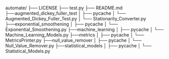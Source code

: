 automate/
├── LICENSE
├── test.py
├── README.md
├──augmented_dickey_fuller_test
│       ├── pycache
│       └── Augmented_Dickey_Fuller_Test.py
│       └── Stationarity_Converter.py
├──exponential_smoothening
│       ├── pycache
│       └── Exponential_Smoothening.py
├──machine_learning
│       ├── pycache
│       └── Machine_Learning_Models.py
├──metrics
│       ├── pycache
│       └── MetricsPrinter.py
├──null_value_remover
│       ├── pycache
│       └── Null_Value_Remover.py
├──statistical_models
│       ├── pycache
│       └── Statistical_Models.py

